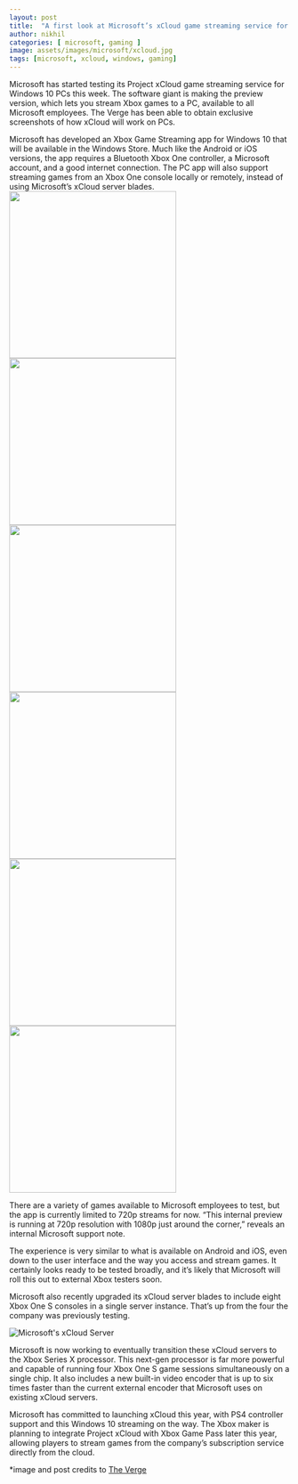 ```yaml
---
layout: post
title:  "A first look at Microsoft’s xCloud game streaming service for Windows PCs"
author: nikhil
categories: [ microsoft, gaming ]
image: assets/images/microsoft/xcloud.jpg
tags: [microsoft, xcloud, windows, gaming]
---
```

Microsoft has started testing its Project xCloud game streaming service for Windows 10 PCs this week. The software giant is making the preview version, which lets you stream Xbox games to a PC, available to all Microsoft employees. The Verge has been able to obtain exclusive screenshots of how xCloud will work on PCs.

Microsoft has developed an Xbox Game Streaming app for Windows 10 that will be available in the Windows Store. Much like the Android or iOS versions, the app requires a Bluetooth Xbox One controller, a Microsoft account, and a good internet connection. The PC app will also support streaming games from an Xbox One console locally or remotely, instead of using Microsoft’s xCloud server blades.<br>
<img src="{{ site.baseurl }}/assets/images/microsoft/xcloudpcwindows10_1.jpg" style="width: 300px; display: inline" />
<img src="{{ site.baseurl }}/assets/images/microsoft/xcloudpcwindows10_2.jpg" style="width: 300px; display: inline" />
<img src="{{ site.baseurl }}/assets/images/microsoft/xcloudpcwindows10_3.jpg" style="width: 300px; display: inline" />
<img src="{{ site.baseurl }}/assets/images/microsoft/xcloudpcwindows10_4.jpg" style="width: 300px; display: inline" />
<img src="{{ site.baseurl }}/assets/images/microsoft/xcloudpcwindows10_5.jpg" style="width: 300px; display: inline" />
<img src="{{ site.baseurl }}/assets/images/microsoft/xcloudpcwindows10_6.jpg" style="width: 300px" />

There are a variety of games available to Microsoft employees to test, but the app is currently limited to 720p streams for now. “This internal preview is running at 720p resolution with 1080p just around the corner,” reveals an internal Microsoft support note.

The experience is very similar to what is available on Android and iOS, even down to the user interface and the way you access and stream games. It certainly looks ready to be tested broadly, and it’s likely that Microsoft will roll this out to external Xbox testers soon.

Microsoft also recently upgraded its xCloud server blades to include eight Xbox One S consoles in a single server instance. That’s up from the four the company was previously testing.

<img src="{{ site.baseurl }}/assets/images/microsoft/xcloudblade.jpg" title="Microsoft's xCloud Server" alt="Microsoft's xCloud Server"/>

Microsoft is now working to eventually transition these xCloud servers to the Xbox Series X processor. This next-gen processor is far more powerful and capable of running four Xbox One S game sessions simultaneously on a single chip. It also includes a new built-in video encoder that is up to six times faster than the current external encoder that Microsoft uses on existing xCloud servers.

Microsoft has committed to launching xCloud this year, with PS4 controller support and this Windows 10 streaming on the way. The Xbox maker is planning to integrate Project xCloud with Xbox Game Pass later this year, allowing players to stream games from the company’s subscription service directly from the cloud.

*image and post credits to <a href="https://www.theverge.com/">The Verge</a>
